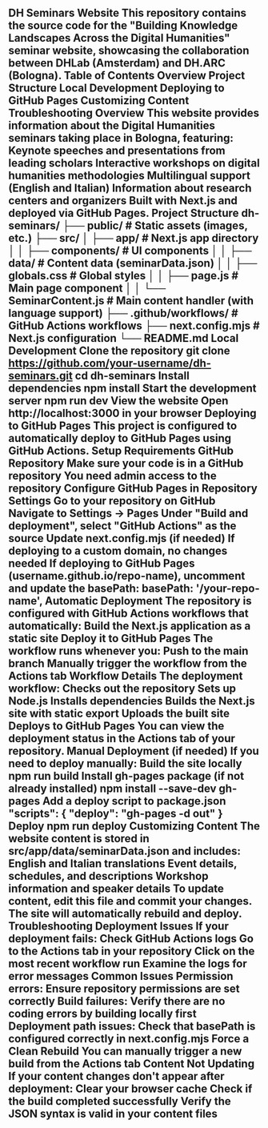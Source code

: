DH Seminars Website
This repository contains the source code for the "Building Knowledge Landscapes Across the Digital Humanities" seminar website, showcasing the collaboration between DHLab (Amsterdam) and DH.ARC (Bologna).
Table of Contents
Overview
Project Structure
Local Development
Deploying to GitHub Pages
Customizing Content
Troubleshooting
Overview
This website provides information about the Digital Humanities seminars taking place in Bologna, featuring:
Keynote speeches and presentations from leading scholars
Interactive workshops on digital humanities methodologies
Multilingual support (English and Italian)
Information about research centers and organizers
Built with Next.js and deployed via GitHub Pages.
Project Structure
dh-seminars/
├── public/               # Static assets (images, etc.)
├── src/
│   ├── app/              # Next.js app directory
│   │   ├── components/   # UI components
│   │   ├── data/         # Content data (seminarData.json)
│   │   ├── globals.css   # Global styles
│   │   ├── page.js       # Main page component
│   │   └── SeminarContent.js  # Main content handler (with language support)
├── .github/workflows/    # GitHub Actions workflows
├── next.config.mjs       # Next.js configuration
└── README.md
Local Development
Clone the repository
   git clone https://github.com/your-username/dh-seminars.git
   cd dh-seminars
Install dependencies
   npm install
Start the development server
   npm run dev
View the website
Open http://localhost:3000 in your browser
Deploying to GitHub Pages
This project is configured to automatically deploy to GitHub Pages using GitHub Actions.
Setup Requirements
GitHub Repository
Make sure your code is in a GitHub repository
You need admin access to the repository
Configure GitHub Pages in Repository Settings
Go to your repository on GitHub
Navigate to Settings → Pages
Under "Build and deployment", select "GitHub Actions" as the source
Update next.config.mjs (if needed)
If deploying to a custom domain, no changes needed
If deploying to GitHub Pages (username.github.io/repo-name), uncomment and update the basePath:
     basePath: '/your-repo-name',
Automatic Deployment
The repository is configured with GitHub Actions workflows that automatically:
Build the Next.js application as a static site
Deploy it to GitHub Pages
The workflow runs whenever you:
Push to the main branch
Manually trigger the workflow from the Actions tab
Workflow Details
The deployment workflow:
Checks out the repository
Sets up Node.js
Installs dependencies
Builds the Next.js site with static export
Uploads the built site
Deploys to GitHub Pages
You can view the deployment status in the Actions tab of your repository.
Manual Deployment (if needed)
If you need to deploy manually:
Build the site locally
   npm run build
Install gh-pages package (if not already installed)
   npm install --save-dev gh-pages
Add a deploy script to package.json
   "scripts": {
     "deploy": "gh-pages -d out"
   }
Deploy
   npm run deploy
Customizing Content
The website content is stored in src/app/data/seminarData.json and includes:
English and Italian translations
Event details, schedules, and descriptions
Workshop information and speaker details
To update content, edit this file and commit your changes. The site will automatically rebuild and deploy.
Troubleshooting
Deployment Issues
If your deployment fails:
Check GitHub Actions logs
Go to the Actions tab in your repository
Click on the most recent workflow run
Examine the logs for error messages
Common Issues
Permission errors: Ensure repository permissions are set correctly
Build failures: Verify there are no coding errors by building locally first
Deployment path issues: Check that basePath is configured correctly in next.config.mjs
Force a Clean Rebuild
You can manually trigger a new build from the Actions tab
Content Not Updating
If your content changes don't appear after deployment:
Clear your browser cache
Check if the build completed successfully
Verify the JSON syntax is valid in your content files
---